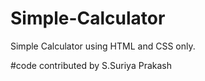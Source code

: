 # Simple-Calculator
Simple Calculator using HTML and CSS only.

#code contributed by S.Suriya Prakash
